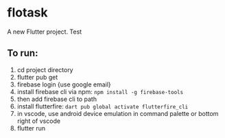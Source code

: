 # flotask

A new Flutter project. Test

## To run:

1. cd project directory
2. flutter pub get
3. firebase login {use google email}
4. install firebase cli via npm: `npm install -g firebase-tools`
5. then add firebase cli to path
6. install flutterfire: `dart pub global activate flutterfire_cli`
7. in vscode, use android device emulation in command palette or bottom right of vscode
8. flutter run

